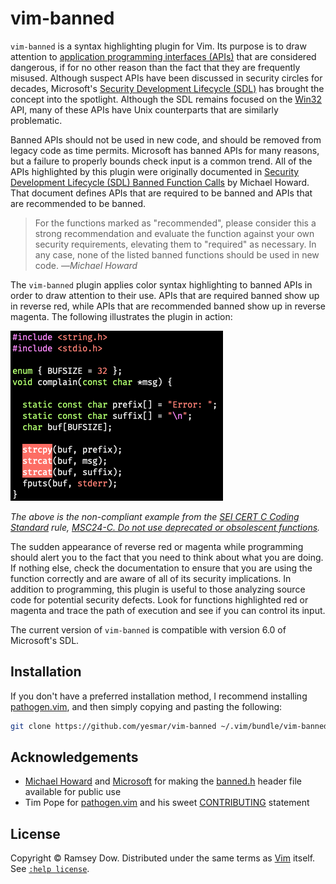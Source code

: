 # vim-banned

`vim-banned` is a syntax highlighting plugin for Vim. Its purpose is to draw attention to [application programming interfaces (APIs)](https://en.wikipedia.org/wiki/Application_programming_interface) that are considered dangerous, if for no other reason than the fact that they are frequently misused. Although suspect APIs have been discussed in security circles for decades, Microsoft's [Security Development Lifecycle (SDL)](https://www.microsoft.com/en-us/securityengineering/sdl/) has brought the concept into the spotlight. Although the SDL remains focused on the [Win32](https://en.wikipedia.org/wiki/Windows_API#Win32) API, many of these APIs have Unix counterparts that are similarly problematic.

Banned APIs should not be used in new code, and should be removed from legacy code as time permits. Microsoft has banned APIs for many reasons, but a failure to properly bounds check input is a common trend. All of the APIs highlighted by this plugin were originally documented in [Security Development Lifecycle (SDL) Banned Function Calls](https://msdn.microsoft.com/en-us/library/bb288454.aspx) by Michael Howard. That document defines APIs that are required to be banned and APIs that are recommended to be banned.

> For the functions marked as "recommended", please consider this a strong recommendation and evaluate the function against your own security requirements, elevating them to "required" as necessary. In any case, none of the listed banned functions should be used in new code.
> —<cite>Michael Howard</cite>

The `vim-banned` plugin applies color syntax highlighting to banned APIs in order to draw attention to their use. APIs that are required banned show up in reverse red, while APIs that are recommended banned show up in reverse magenta. The following illustrates the plugin in action:

![Banned API example](banned-example.png)

<cite>The above is the non-compliant example from the [SEI CERT C Coding Standard](https://wiki.sei.cmu.edu/confluence/display/c/SEI+CERT+C+Coding+Standard) rule, [MSC24-C. Do not use deprecated or obsolescent functions](https://wiki.sei.cmu.edu/confluence/display/c/MSC24-C.+Do+not+use+deprecated+or+obsolescent+functions).</cite>

The sudden appearance of reverse red or magenta while programming should alert you to the fact that you need to think about what you are doing. If nothing else, check the documentation to ensure that you are using the function correctly and are aware of all of its security implications. In addition to programming, this plugin is useful to those analyzing source code for potential security defects. Look for functions highlighted red or magenta and trace the path of execution and see if you can control its input.

The current version of `vim-banned` is compatible with version 6.0 of Microsoft's SDL.

## Installation

If you don't have a preferred installation method, I recommend installing
[pathogen.vim](https://github.com/tpope/vim-pathogen), and then simply copying and pasting the following:

```bash
git clone https://github.com/yesmar/vim-banned ~/.vim/bundle/vim-banned
```

## Acknowledgements

* [Michael Howard](https://github.com/x509cert) and [Microsoft](https://www.microsoft.com/en-us/) for making the [banned.h](https://github.com/x509cert/banned) header file available for public use
* Tim Pope for [pathogen.vim](https://github.com/tpope/vim-pathogen) and his sweet [CONTRIBUTING](https://github.com/tpope/vim-rails/blob/master/CONTRIBUTING.markdown) statement

## License

Copyright © Ramsey Dow. Distributed under the same terms as [Vim](http://www.vim.org) itself. See [`:help license`](http://vimdoc.sourceforge.net/htmldoc/uganda.html).

